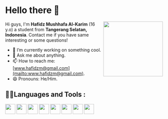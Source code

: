 # Hello there 👋

<img align="right" src="https://media.giphy.com/media/f6hnhHkks8bk4jwjh3/giphy.gif" width="190" height="175" />

Hi guys, I'm **Hafidz Mushhafa Al-Karim** (16 y.o) a student from **Tangerang Selatan, Indonesia**. Contact me if you have same interesting or some questions!
- 🔭 I’m currently working on something cool.
- 💬 Ask me about anything.
- 📫 How to reach me: [www.hafidzm@gmail.com](mailto:www.hafidzm@gmail.com).
- 😄 Pronouns: He/Him.

## 🧑‍💻Languages and Tools :
<div align="left">
 <img src="https://cdn-icons-png.flaticon.com/512/732/732212.png" width="32" />
 <img src="https://uxwing.com/wp-content/themes/uxwing/download/brands-and-social-media/css-icon.png" height="32" />
 <img src="https://cdn.jsdelivr.net/gh/devicons/devicon@develop/icons/javascript/javascript-original.svg" width="32" />
 <img src="https://uxwing.com/wp-content/themes/uxwing/download/brands-and-social-media/bootstrap-5-logo-icon.png" height="32" />
 <img src="https://www.svgrepo.com/show/374118/tailwind.svg" width="32" />
 <img src="https://react.dev/favicon-32x32.png" width="32" />
 <img src="https://code.visualstudio.com/assets/images/code-stable.png" width="32" />
 <img src="https://upload.wikimedia.org/wikipedia/commons/thumb/3/3f/Git_icon.svg/2048px-Git_icon.svg.png" width="32" />
 
</div>
